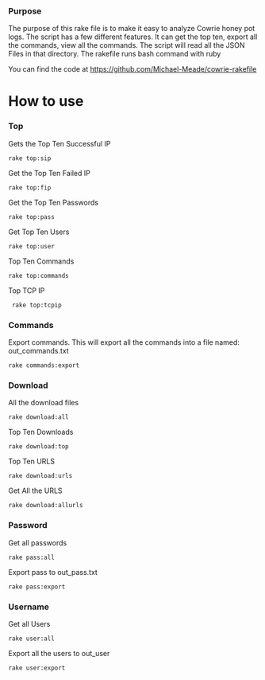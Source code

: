 ### Purpose
The purpose of this rake file is to make it easy to analyze Cowrie honey pot logs. 
The script has a few different features. It can get the top ten, export all the commands, view all the commands. 
The script will read all the JSON Files in that directory.  The rakefile runs bash command with ruby 

You can find the code at https://github.com/Michael-Meade/cowrie-rakefile
# How to use

### Top
Gets the Top Ten Successful IP
```
rake top:sip
```

Get the Top Ten Failed IP
```
rake top:fip
```

Get the Top Ten Passwords
```
rake top:pass
```

Get Top Ten Users
```
rake top:user
```

Top Ten Commands
```
rake top:commands
```

Top TCP IP
```
 rake top:tcpip
```
### Commands

Export commands. This will export all the commands into a file named: out_commands.txt
```
rake commands:export
```

### Download


All the download files
```
rake download:all
```

Top Ten Downloads
```
rake download:top
```

Top Ten URLS
```
rake download:urls
```


Get All the URLS
```
rake download:allurls
```



### Password

Get all passwords
```
rake pass:all
```


Export pass to out_pass.txt
```
rake pass:export
```

### Username

Get all Users
```
rake user:all
```

Export all the users to out_user
```
rake user:export
```
